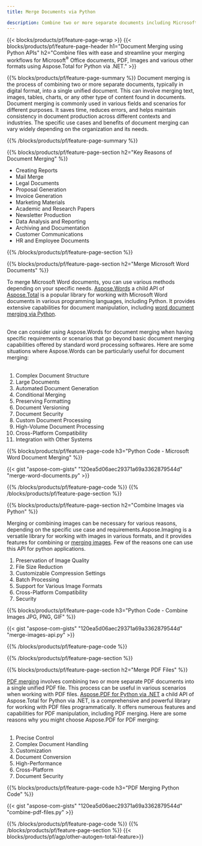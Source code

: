 ```yaml
---
title: Merge Documents via Python 

description: Combine two or more separate documents including Microsoft Word, Excel, PowerPoint, PDF and Images via your Python application. Test the merging results online via app.
---
```


{{< blocks/products/pf/feature-page-wrap >}}
{{< blocks/products/pf/feature-page-header h1="Document Merging using Python APIs" h2="Combine files with ease and streamline your merging workflows for Microsoft<sup>&reg;</sup> Office documents, PDF, Images and various other formats using Aspose.Total for Python via .NET." >}}

{{% blocks/products/pf/feature-page-summary %}}
Document merging is the process of combining two or more separate documents, typically in digital format, into a single unified document. This can involve merging text, images, tables, charts, or any other type of content found in documents. Document merging is commonly used in various fields and scenarios for different purposes. It saves time, reduces errors, and helps maintain consistency in document production across different contexts and industries. The specific use cases and benefits of document merging can vary widely depending on the organization and its needs.

{{% /blocks/products/pf/feature-page-summary  %}}

{{% blocks/products/pf/feature-page-section  h2="Key Reasons of Document Merging" %}}

- Creating Reports
- Mail Merge
- Legal Documents
- Proposal Generation
- Invoice Generation
- Marketing Materials
- Academic and Research Papers
- Newsletter Production
- Data Analysis and Reporting
- Archiving and Documentation
- Customer Communications
- HR and Employee Documents

{{% /blocks/products/pf/feature-page-section %}}

{{% blocks/products/pf/feature-page-section  h2="Merge Microsoft Word Documents" %}}

To merge Microsoft Word documents, you can use various methods depending on your specific needs. [Aspose.Words](https://products.aspose.com/words/family/) a child API of [Aspose.Total](https://products.aspose.com/total/family/) is a popular library for working with Microsoft Word documents in various programming languages, including Python. It provides extensive capabilities for document manipulation, including [word document merging via Python](https://products.aspose.com/total/python-net/merge/word/). <br /><br />

One can consider using Aspose.Words for document merging when having specific requirements or scenarios that go beyond basic document merging capabilities offered by standard word processing softwares. Here are some situations where Aspose.Words can be particularly useful for document merging:<br /><br />

1. Complex Document Structure<br />
2. Large Documents <br />
3. Automated Document Generation <br />
4. Conditional Merging <br />
5. Preserving Formatting <br />
6. Document Versioning <br />
7. Document Security <br />
8. Custom Document Processing <br />
9. High-Volume Document Processing <br />
10. Cross-Platform Compatibility<br />
11. Integration with Other Systems<br />


{{% blocks/products/pf/feature-page-code h3="Python Code - Microsoft Word Document Merging" %}}

{{< gist "aspose-com-gists" "120ea5d06aec29371a69a3362879544d" "merge-word-documents.py" >}}

{{% /blocks/products/pf/feature-page-code  %}}
{{% /blocks/products/pf/feature-page-section %}}

{{% blocks/products/pf/feature-page-section  h2="Combine Images via Python" %}}

Merging or combining images can be necessary for various reasons, depending on the specific use case and requirements.Aspose.Imaging is a versatile library for working with images in various formats, and it provides features for combining or [merging images](https://products.aspose.com/total/python-net/merge/image/). Few of the reasons one can use this API for python applications. <br />

1. Preservation of Image Quality 
1. File Size Reduction
1. Customizable Compression Settings 
1. Batch Processing 
1. Support for Various Image Formats 
1. Cross-Platform Compatibility 
1. Security

{{% blocks/products/pf/feature-page-code h3="Python Code - Combine Images JPG, PNG, GIF" %}}

{{< gist "aspose-com-gists" "120ea5d06aec29371a69a3362879544d" "merge-images-api.py" >}}

{{% /blocks/products/pf/feature-page-code  %}}

{{% /blocks/products/pf/feature-page-section %}}

{{% blocks/products/pf/feature-page-section  h2="Merge PDF Files" %}}

[PDF merging](https://products.aspose.com/total/python-net/merge/pdf/) involves combining two or more separate PDF documents into a single unified PDF file. This process can be useful in various scenarios when working with PDF files. [Aspose.PDF for Python via .NET](https://products.aspose.com/pdf/python-net/) a child API of Aspose.Total for Python via .NET, is a comprehensive and powerful library for working with PDF files programmatically. It offers numerous features and capabilities for PDF manipulation, including PDF merging. Here are some reasons why you might choose Aspose.PDF for PDF merging:
<br /><br />

1. Precise Control 
1. Complex Document Handling 
1. Customization 
1. Document Conversion 
1. High-Performance 
1. Cross-Platform 
1. Document Security 

{{% blocks/products/pf/feature-page-code h3="PDF Merging Python Code" %}}

{{< gist "aspose-com-gists" "120ea5d06aec29371a69a3362879544d" "combine-pdf-files.py" >}}

{{% /blocks/products/pf/feature-page-code  %}}
{{% /blocks/products/pf/feature-page-section %}}
{{< blocks/products/pf/agp/other-autogen-total-feature>}}